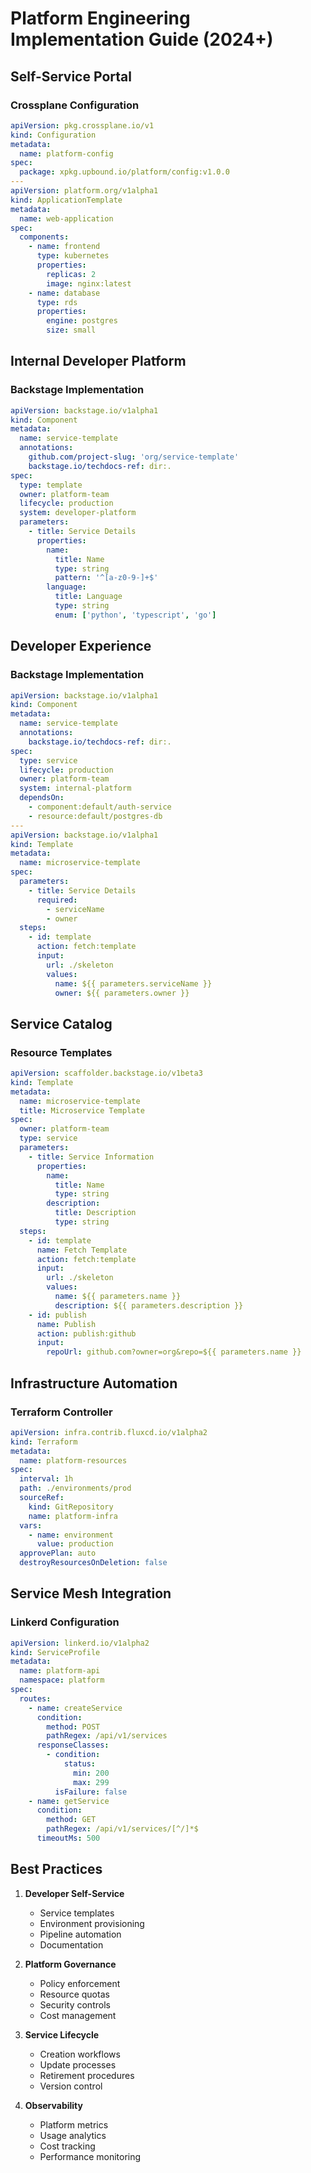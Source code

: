 # Platform Engineering Implementation Guide (2024+)

## Self-Service Portal

### Crossplane Configuration
```yaml
apiVersion: pkg.crossplane.io/v1
kind: Configuration
metadata:
  name: platform-config
spec:
  package: xpkg.upbound.io/platform/config:v1.0.0
---
apiVersion: platform.org/v1alpha1
kind: ApplicationTemplate
metadata:
  name: web-application
spec:
  components:
    - name: frontend
      type: kubernetes
      properties:
        replicas: 2
        image: nginx:latest
    - name: database
      type: rds
      properties:
        engine: postgres
        size: small
```

## Internal Developer Platform

### Backstage Implementation
```yaml
apiVersion: backstage.io/v1alpha1
kind: Component
metadata:
  name: service-template
  annotations:
    github.com/project-slug: 'org/service-template'
    backstage.io/techdocs-ref: dir:.
spec:
  type: template
  owner: platform-team
  lifecycle: production
  system: developer-platform
  parameters:
    - title: Service Details
      properties:
        name:
          title: Name
          type: string
          pattern: '^[a-z0-9-]+$'
        language:
          title: Language
          type: string
          enum: ['python', 'typescript', 'go']
```

## Developer Experience

### Backstage Implementation
```yaml
apiVersion: backstage.io/v1alpha1
kind: Component
metadata:
  name: service-template
  annotations:
    backstage.io/techdocs-ref: dir:.
spec:
  type: service
  lifecycle: production
  owner: platform-team
  system: internal-platform
  dependsOn:
    - component:default/auth-service
    - resource:default/postgres-db
---
apiVersion: backstage.io/v1alpha1
kind: Template
metadata:
  name: microservice-template
spec:
  parameters:
    - title: Service Details
      required:
        - serviceName
        - owner
  steps:
    - id: template
      action: fetch:template
      input:
        url: ./skeleton
        values:
          name: ${{ parameters.serviceName }}
          owner: ${{ parameters.owner }}
```

## Service Catalog

### Resource Templates
```yaml
apiVersion: scaffolder.backstage.io/v1beta3
kind: Template
metadata:
  name: microservice-template
  title: Microservice Template
spec:
  owner: platform-team
  type: service
  parameters:
    - title: Service Information
      properties:
        name:
          title: Name
          type: string
        description:
          title: Description
          type: string
  steps:
    - id: template
      name: Fetch Template
      action: fetch:template
      input:
        url: ./skeleton
        values:
          name: ${{ parameters.name }}
          description: ${{ parameters.description }}
    - id: publish
      name: Publish
      action: publish:github
      input:
        repoUrl: github.com?owner=org&repo=${{ parameters.name }}
```

## Infrastructure Automation

### Terraform Controller
```yaml
apiVersion: infra.contrib.fluxcd.io/v1alpha2
kind: Terraform
metadata:
  name: platform-resources
spec:
  interval: 1h
  path: ./environments/prod
  sourceRef:
    kind: GitRepository
    name: platform-infra
  vars:
    - name: environment
      value: production
  approvePlan: auto
  destroyResourcesOnDeletion: false
```

## Service Mesh Integration

### Linkerd Configuration
```yaml
apiVersion: linkerd.io/v1alpha2
kind: ServiceProfile
metadata:
  name: platform-api
  namespace: platform
spec:
  routes:
    - name: createService
      condition:
        method: POST
        pathRegex: /api/v1/services
      responseClasses:
        - condition:
            status:
              min: 200
              max: 299
          isFailure: false
    - name: getService
      condition:
        method: GET
        pathRegex: /api/v1/services/[^/]*$
      timeoutMs: 500
```

## Best Practices

1. **Developer Self-Service**
   - Service templates
   - Environment provisioning
   - Pipeline automation
   - Documentation

2. **Platform Governance**
   - Policy enforcement
   - Resource quotas
   - Security controls
   - Cost management

3. **Service Lifecycle**
   - Creation workflows
   - Update processes
   - Retirement procedures
   - Version control

4. **Observability**
   - Platform metrics
   - Usage analytics
   - Cost tracking
   - Performance monitoring
